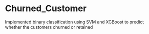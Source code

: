 # Churned_Customer
Implemented binary classification using SVM and XGBoost to predict whether the customers churned or retained
